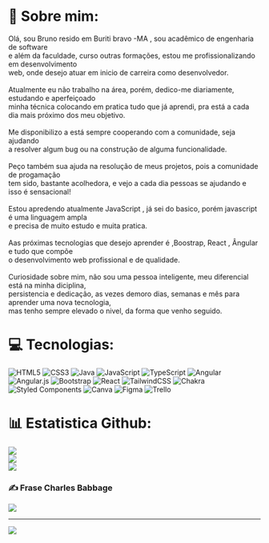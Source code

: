 # 💫 Sobre mim:
Olá, sou Bruno resido em Buriti bravo -MA , sou acadêmico de engenharia de software<br>e além da faculdade, curso outras formações, estou me profissionalizando em desenvolvimento<br>web, onde desejo atuar em inicio de carreira como desenvolvedor.<br><br>Atualmente eu não trabalho na área, porém, dedico-me diariamente, estudando e aperfeiçoado<br>minha técnica colocando em pratica tudo que já aprendi, pra está a cada dia mais próximo dos meu objetivo.<br><br>Me disponibilizo a está sempre cooperando com a comunidade, seja ajudando<br>a resolver algum bug ou na construção de alguma funcionalidade.<br><br>Peço também sua ajuda na resolução de meus projetos, pois a comunidade de progamação<br>tem sido, bastante acolhedora, e vejo a cada dia pessoas se ajudando e isso é sensacional!<br><br>Estou apredendo atualmente JavaScript , já sei do basico, porém javascript é uma linguagem ampla<br>e precisa de muito estudo e muita pratica.<br><br>Aas próximas tecnologias que desejo aprender é ,Boostrap, React , Ângular e tudo que compõe<br>o desenvolvimento web profissional e de qualidade.<br><br>Curiosidade sobre mim, não sou uma pessoa inteligente, meu diferencial está na minha diciplina,<br>persistencia e dedicação, as vezes demoro dias, semanas e mês para aprender uma nova tecnologia,<br>mas tenho sempre elevado o nivel, da forma que venho seguido.


# 💻 Tecnologias:
![HTML5](https://img.shields.io/badge/html5-%23E34F26.svg?style=for-the-badge&logo=html5&logoColor=white) ![CSS3](https://img.shields.io/badge/css3-%231572B6.svg?style=for-the-badge&logo=css3&logoColor=white) ![Java](https://img.shields.io/badge/java-%23ED8B00.svg?style=for-the-badge&logo=java&logoColor=white) ![JavaScript](https://img.shields.io/badge/javascript-%23323330.svg?style=for-the-badge&logo=javascript&logoColor=%23F7DF1E) ![TypeScript](https://img.shields.io/badge/typescript-%23007ACC.svg?style=for-the-badge&logo=typescript&logoColor=white) ![Angular](https://img.shields.io/badge/angular-%23DD0031.svg?style=for-the-badge&logo=angular&logoColor=white) ![Angular.js](https://img.shields.io/badge/angular.js-%23E23237.svg?style=for-the-badge&logo=angularjs&logoColor=white) ![Bootstrap](https://img.shields.io/badge/bootstrap-%23563D7C.svg?style=for-the-badge&logo=bootstrap&logoColor=white) ![React](https://img.shields.io/badge/react-%2320232a.svg?style=for-the-badge&logo=react&logoColor=%2361DAFB) ![TailwindCSS](https://img.shields.io/badge/tailwindcss-%2338B2AC.svg?style=for-the-badge&logo=tailwind-css&logoColor=white) ![Chakra](https://img.shields.io/badge/chakra-%234ED1C5.svg?style=for-the-badge&logo=chakraui&logoColor=white) ![Styled Components](https://img.shields.io/badge/styled--components-DB7093?style=for-the-badge&logo=styled-components&logoColor=white) ![Canva](https://img.shields.io/badge/Canva-%2300C4CC.svg?style=for-the-badge&logo=Canva&logoColor=white) 	![Figma](https://img.shields.io/badge/figma-%23F24E1E.svg?style=for-the-badge&logo=figma&logoColor=white) ![Trello](https://img.shields.io/badge/Trello-%23026AA7.svg?style=for-the-badge&logo=Trello&logoColor=white)
# 📊 Estatistica Github:
![](https://github-readme-stats.vercel.app/api?username=BrunoFrontx&theme=blue-green&hide_border=false&include_all_commits=true&count_private=false)<br/>
![](https://github-readme-streak-stats.herokuapp.com/?user=BrunoFrontx&theme=blue-green&hide_border=false)<br/>
![](https://github-readme-stats.vercel.app/api/top-langs/?username=BrunoFrontx&theme=blue-green&hide_border=false&include_all_commits=true&count_private=false&layout=compact)

### ✍️ Frase Charles Babbage

![](https://quotes-github-readme.vercel.app/api?type=horizontal&theme=radical)

---
[![](https://visitcount.itsvg.in/api?id=BrunoFrontx&icon=6&color=12)](https://visitcount.itsvg.in)

<!-- Proudly created with GPRM ( https://gprm.itsvg.in ) -->
